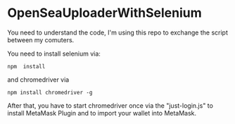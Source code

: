 # OpenSeaUploaderWithSelenium

You need to understand the code, I'm using this repo to exchange the script between my comuters.

You need to install selenium via:
```
npm  install
```
and chromedriver via
```
npm install chromedriver -g 
```

After that, you have to start chromedriver once via the "just-login.js" to install MetaMask Plugin and to import your wallet into MetaMask.
